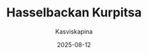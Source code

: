 ---
title: "Hassel­backan Kurpitsa"
image: "https://vegaanibotti.lauravuo.me/2025/08/2025-08-12_small.png"
date: 2025-08-12
receipt_url: "https://kasviskapina.fi/reseptit/hasselbackan-kurpitsa"
author: "Kasviskapina"
---